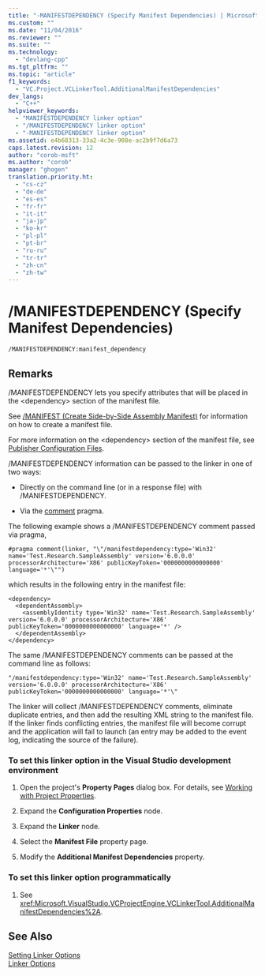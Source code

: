 ```yaml
---
title: "-MANIFESTDEPENDENCY (Specify Manifest Dependencies) | Microsoft Docs"
ms.custom: ""
ms.date: "11/04/2016"
ms.reviewer: ""
ms.suite: ""
ms.technology: 
  - "devlang-cpp"
ms.tgt_pltfrm: ""
ms.topic: "article"
f1_keywords: 
  - "VC.Project.VCLinkerTool.AdditionalManifestDependencies"
dev_langs: 
  - "C++"
helpviewer_keywords: 
  - "MANIFESTDEPENDENCY linker option"
  - "/MANIFESTDEPENDENCY linker option"
  - "-MANIFESTDEPENDENCY linker option"
ms.assetid: e4b68313-33a2-4c3e-908e-ac2b9f7d6a73
caps.latest.revision: 12
author: "corob-msft"
ms.author: "corob"
manager: "ghogen"
translation.priority.ht: 
  - "cs-cz"
  - "de-de"
  - "es-es"
  - "fr-fr"
  - "it-it"
  - "ja-jp"
  - "ko-kr"
  - "pl-pl"
  - "pt-br"
  - "ru-ru"
  - "tr-tr"
  - "zh-cn"
  - "zh-tw"
---
```

# /MANIFESTDEPENDENCY (Specify Manifest Dependencies)
```  
/MANIFESTDEPENDENCY:manifest_dependency  
```  
  
## Remarks  
 /MANIFESTDEPENDENCY lets you specify attributes that will be placed in the \<dependency> section of the manifest file.  
  
 See [/MANIFEST (Create Side-by-Side Assembly Manifest)](../../build/reference/manifest-create-side-by-side-assembly-manifest.md) for information on how to create a manifest file.  
  
 For more information on the \<dependency> section of the manifest file, see [Publisher Configuration Files](http://msdn.microsoft.com/library/aa375682).  
  
 /MANIFESTDEPENDENCY information can be passed to the linker in one of two ways:  
  
-   Directly on the command line (or in a response file) with /MANIFESTDEPENDENCY.  
  
-   Via the [comment](../../preprocessor/comment-c-cpp.md) pragma.  
  
 The following example shows a /MANIFESTDEPENDENCY comment passed via pragma,  
  
```  
#pragma comment(linker, "\"/manifestdependency:type='Win32' name='Test.Research.SampleAssembly' version='6.0.0.0' processorArchitecture='X86' publicKeyToken='0000000000000000' language='*'\"")  
```  
  
 which results in the following entry in the manifest file:  
  
```  
<dependency>  
  <dependentAssembly>  
    <assemblyIdentity type='Win32' name='Test.Research.SampleAssembly' version='6.0.0.0' processorArchitecture='X86' publicKeyToken='0000000000000000' language='*' />  
  </dependentAssembly>  
</dependency>  
```  
  
 The same /MANIFESTDEPENDENCY comments can be passed at the command line as follows:  
  
```  
"/manifestdependency:type='Win32' name='Test.Research.SampleAssembly' version='6.0.0.0' processorArchitecture='X86' publicKeyToken='0000000000000000' language='*'\"  
```  
  
 The linker will collect /MANIFESTDEPENDENCY comments, eliminate duplicate entries, and then add the resulting XML string to the manifest file.  If the linker finds conflicting entries, the manifest file will become corrupt and the application will fail to launch (an entry may be added to the event log, indicating the source of the failure).  
  
### To set this linker option in the Visual Studio development environment  
  
1.  Open the project's **Property Pages** dialog box. For details, see [Working with Project Properties](../../ide/working-with-project-properties.md).  
  
2.  Expand the **Configuration Properties** node.  
  
3.  Expand the **Linker** node.  
  
4.  Select the **Manifest File** property page.  
  
5.  Modify the **Additional Manifest Dependencies** property.  
  
### To set this linker option programmatically  
  
1.  See <xref:Microsoft.VisualStudio.VCProjectEngine.VCLinkerTool.AdditionalManifestDependencies%2A>.  
  
## See Also  
 [Setting Linker Options](../../build/reference/setting-linker-options.md)   
 [Linker Options](../../build/reference/linker-options.md)